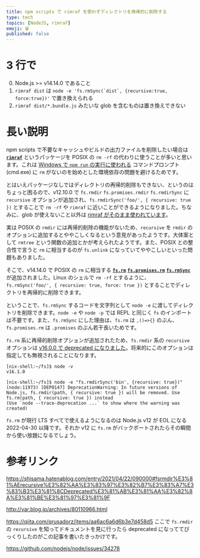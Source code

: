 ```yaml
---
title: npm scripts で rimraf を使わずディレクトリを再帰的に削除する
type: tech
topics: [NodeJS, rimraf]
emoji: 🗑️
published: false
---
```


# 3 行で

0. Node.js >= v14.14.0 であること
1. `rimraf dist` は `` node -e 'fs.rmSync(`dist`, {recursive:true, force:true})' `` で置き換えられる
2. `rimraf dist/*.bundle.js` みたいな glob を含むものは置き換えできない

# 長い説明

npm scripts で不要なキャッシュやビルドの出力ファイルを削除したい場合は [**`rimraf`**](https://www.npmjs.com/package/rimraf) というパッケージを POSIX の `rm -rf` の代わりに使うことが多いと思います。これは [Windows で `npm run` の実行に使われる](https://docs.npmjs.com/cli/v7/commands/npm-run-script#script-shell) コマンドプロンプト (cmd.exe) に `rm` がないのを始めとした環境依存の問題を避けるためです。

とはいえパッケージなしではディレクトリの再帰的削除もできない、というのはちょっと困るので、v12.10.0 で `fs.rmdir` `fs.promises.rmdir` `fs.rmdirSync` に `recursive` オプションが追加され、`fs.rmdirSync('foo/', { recursive: true })` とすることで `rm -rf` や `rimraf` に近いことができるようになりました。ちなみに、glob が使えないこと以外は [rimraf がそのまま使われています](https://github.com/nodejs/node/blob/79c57d0cc55db834177d2f8ce4b4d83109a23dc9/lib/fs.js#L1185)。

実は POSIX の `rmdir` には再帰的削除の機能がないため、`recursive` を `rmdir` のオプションに追加するとややこしくなるという意見があったようです。大体案として `rmtree` という関数の追加とかが考えられたようです。また、POSIX との整合性で言うと `rm` に相当するのが `fs.unlink` になっていてややこしいといった問題もありました。

そこで、v14.14.0 で POSIX の `rm` に相当する [**`fs.rm`**](https://nodejs.org/api/fs.html#fs_fs_rm_path_options_callback) [**`fs.promises.rm`**](https://nodejs.org/api/fs.html#fs_fspromises_rm_path_options) [**`fs.rmSync`**](https://nodejs.org/api/fs.html#fs_fs_rmsync_path_options) が追加されました。Linux のシェルで `rm -rf` とするように、`fs.rmSync('foo/', { recursive: true, force: true })` とすることでディレクトリを再帰的に削除できます。

ということで、`fs.rmSync` するコードを文字列として `node -e` に渡してディレクトリを削除できます。`node -e` や `node -p` では REPL と同じく `fs` のインポートは不要です。また、`fs.rmSync` にした理由は、`fs.rm` は `,()=>{}` のぶん、`fs.promises.rm` は `.promises` のぶん若干長いためです。

`fs.rm` 系に再帰的削除オプションが追加されたため、`fs.rmdir` 系の `recursive` オプションは [v16.0.0 で deprecated になりました](https://github.com/nodejs/node/pull/37302)。将来的にこのオプションは指定しても無視されることになります。

```
[nix-shell:~/fs]$ node -v
v16.1.0

[nix-shell:~/fs]$ node -e "fs.rmdirSync('bin', {recursive: true})"
(node:11973) [DEP0147] DeprecationWarning: In future versions of Node.js, fs.rmdir(path, { recursive: true }) will be removed. Use fs.rm(path, { recursive: true }) instead
(Use `node --trace-deprecation ...` to show where the warning was created)
```

`fs.rm` が現行 LTS すべてで使えるようになるのは Node.js v12 が EOL になる 2022-04-30 以降です。それか v12 に `fs.rm` がバックポートされたらその瞬間から使い放題になるでしょう。

# 参考リンク

https://shisama.hatenablog.com/entry/2021/04/22/090000#fsrmdir%E3%81%AErecursive%E3%82%AA%E3%83%97%E3%82%B7%E3%83%A7%E3%83%B3%E3%81%8CDeprecated%E3%81%AB%E3%81%AA%E3%82%8A%E3%81%BE%E3%81%97%E3%81%9F

http://var.blog.jp/archives/80110966.html

https://qiita.com/qrusadorz/items/aa6ac6a6d6b3e7d458d5
ここで `fs.rmdir` の `recursive` を知ってドキュメントを見に行ったら deprecated になっててびっくりしたのがこの記事を書いたきっかけです。

https://github.com/nodejs/node/issues/34278
